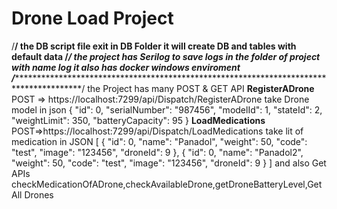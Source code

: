 # Drone Load Project 
/****************************************************************************************/
the DB script file exit in DB Folder it will create DB and tables with default data
/*******************************************************************************************/
the project has Serilog to save logs in the folder of project with name log it also has docker windows enviroment 
/******************************************************************************************/
the Project has many POST & GET API
**RegisterADrone** POST => https://localhost:7299/api/Dispatch/RegisterADrone
take Drone model in json 
{
  "id": 0,
  "serialNumber": "987456",
  "modelId": 1,
  "stateId": 2,
  "weightLimit": 350,
  "batteryCapacity": 95
}
**LoadMedications** POST=>https://localhost:7299/api/Dispatch/LoadMedications
take lit of medication in JSON
[
  {
    "id": 0,
    "name": "Panadol",
    "weight": 50,
    "code": "test",
    "image": "123456",
    "droneId": 9
  },
  {
    "id": 0,
    "name": "Panadol2",
    "weight": 50,
    "code": "test",
    "image": "123456",
    "droneId": 9
  }
]
and also Get APIs
checkMedicationOfADrone,checkAvailableDrone,getDroneBatteryLevel,GetAll Drones

